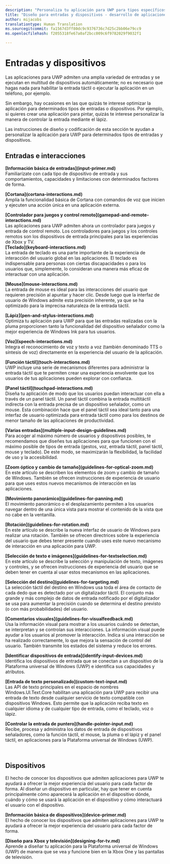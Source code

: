 ```yaml
---
description: "Personaliza tu aplicación para UWP para tipos específicos de entrada y de dispositivos."
title: "Diseño para entradas y dispositivos - desarrollo de aplicaciones de Windows"
author: mijacobs
translationtype: Human Translation
ms.sourcegitcommit: fa1567d3ff80dc9c9376736c7d25c2bb06e79cc9
ms.openlocfilehash: f2055318fe67a0af2bcc009c6f9782029f9032f1

---
```


<link rel="stylesheet" href="https://az835927.vo.msecnd.net/sites/uwp/Resources/css/custom.css"> 

# Entradas y dispositivos

Las aplicaciones para UWP admiten una amplia variedad de entradas y se ejecutan en multitud de dispositivos automáticamente; no es necesario que hagas nada para habilitar la entrada táctil o ejecutar la aplicación en un teléfono, por ejemplo. 

Sin embargo, hay ocasiones en las que quizás te interese optimizar la aplicación para determinados tipos de entradas o dispositivos. Por ejemplo, si quieres crear una aplicación para pintar, quizás te interese personalizar la manera de controlar la entrada mediante el lápiz. 

Las instrucciones de diseño y codificación de esta sección te ayudan a personalizar la aplicación para UWP para determinados tipos de entradas y dispositivos. 

## Entradas e interacciones

<div class="side-by-side">
<div class="side-by-side-content">
  <div class="side-by-side-content-left">
<p><b>[Información básica de entradas](input-primer.md)</b><br/> Familiarízate con cada tipo de dispositivo de entrada y sus comportamientos, capacidades y limitaciones con determinados factores de forma.   
</p>
  </div>
  <div class="side-by-side-content-right">
<p><b>[Cortana](cortana-interactions.md) </b><br/> Amplía la funcionalidad básica de Cortana con comandos de voz que inicien y ejecuten una acción única en una aplicación externa.   
</p>
  </div>
</div>
</div>

<div class="side-by-side">
<div class="side-by-side-content">
  <div class="side-by-side-content-left">
<b>[Controlador para juegos y control remoto](gamepad-and-remote-interactions.md)</b><br/>Las aplicaciones para UWP admiten ahora un controlador para juegos y entrada de control remoto. Los controladores para juegos y los controles remotos son los dispositivos de entrada principales para las experiencias de Xbox y TV.  
  </div>
  <div class="side-by-side-content-right">
<b>[Teclado](keyboard-interactions.md)</b><br/>La entrada de teclado es una parte importante de la experiencia de interacción del usuario global en las aplicaciones. El teclado es indispensable para personas con ciertas discapacidades o para los usuarios que, simplemente, lo consideran una manera más eficaz de interactuar con una aplicación.  
  </div>
</div>
</div>
<div class="side-by-side">
<div class="side-by-side-content">
  <div class="side-by-side-content-left">
<p><b>[Mouse](mouse-interactions.md)</b><br/>La entrada de mouse es ideal para las interacciones del usuario que requieren precisión al apuntar y hacer clic. Desde luego que la interfaz de usuario de Windows admite esta precisión inherente, ya que se ha optimizado para la imprecisa naturaleza de la entrada táctil.
</p>
  </div>
  <div class="side-by-side-content-right">
<p><b>[Lápiz](pen-and-stylus-interactions.md)</b><br/>Optimiza tu aplicación para UWP para que las entradas realizadas con la pluma proporcionen tanto la funcionalidad del dispositivo señalador como la mejor experiencia de Windows Ink para tus usuarios.   
</p>
  </div>
</div>
</div>

<div class="side-by-side">
<div class="side-by-side-content">
  <div class="side-by-side-content-left">
<p><b>[Voz](speech-interactions.md)</b><br/>Integra el reconocimiento de voz y texto a voz (también denominado TTS o síntesis de voz) directamente en la experiencia del usuario de la aplicación.
</p>
  </div>
  <div class="side-by-side-content-right">
<p><b>[Función táctil](touch-interactions.md)</b><br/>UWP incluye una serie de mecanismos diferentes para administrar la entrada táctil que te permiten crear una experiencia envolvente que los usuarios de tus aplicaciones pueden explorar con confianza.
</p>
  </div>
</div>
</div>

<div class="side-by-side">
<div class="side-by-side-content">
  <div class="side-by-side-content-left">
<p><b>[Panel táctil](touchpad-interactions.md)  </b><br/>Diseña tu aplicación de modo que los usuarios puedan interactuar con ella a través de un panel táctil. Un panel táctil combina la entrada multitáctil indirecta con la entrada precisa de un dispositivo señalador, como un mouse. Esta combinación hace que el panel táctil sea ideal tanto para una interfaz de usuario optimizada para entrada táctil como para los destinos de menor tamaño de las aplicaciones de productividad.
</p>
  </div>
  <div class="side-by-side-content-right">
<p><b>[Varias entradas](multiple-input-design-guidelines.md)  </b><br/>Para acoger al máximo número de usuarios y dispositivos posibles, te recomendamos que diseñes tus aplicaciones para que funcionen con el máximo posible de tipos de entrada (gestos, voz, entrada táctil, panel táctil, mouse y teclado). De este modo, se maximizarán la flexibilidad, la facilidad de uso y la accesibilidad.
</p>
  </div>
</div>
</div>

<div class="side-by-side">
<div class="side-by-side-content">
  <div class="side-by-side-content-left">
<p><b>[Zoom óptico y cambio de tamaño](guidelines-for-optical-zoom.md)</b><br/>En este artículo se describen los elementos de zoom y cambio de tamaño de Windows. También se ofrecen instrucciones de experiencia de usuario para que uses estos nuevos mecanismos de interacción en las aplicaciones.
</p>
  </div>
  <div class="side-by-side-content-right">
<p><b>[Movimiento panorámico](guidelines-for-panning.md)</b><br/>El movimiento panorámico o el desplazamiento permiten a los usuarios navegar dentro de una única vista para mostrar el contenido de la vista que no cabe en la ventanilla.  
</p>
  </div>
</div>
</div>

<div class="side-by-side">
<div class="side-by-side-content">
  <div class="side-by-side-content-left">
<p><b>[Rotación](guidelines-for-rotation.md)</b><br/> En este artículo se describe la nueva interfaz de usuario de Windows para realizar una rotación. También se ofrecen directrices sobre la experiencia del usuario que debes tener presente cuando uses este nuevo mecanismo de interacción en una aplicación para UWP.
</p>
  </div>
  <div class="side-by-side-content-right">
<p><b>[Selección de texto e imágenes](guidelines-for-textselection.md)</b><br/>En este artículo se describe la selección y manipulación de texto, imágenes y controles, y se ofrecen instrucciones de experiencia del usuario que se deben tener en cuenta al usar estos mecanismos en las aplicaciones.
</p>
  </div>
</div>
</div>

<div class="side-by-side">
<div class="side-by-side-content">
  <div class="side-by-side-content-left">
<p><b>[Selección del destino](guidelines-for-targeting.md)</b><br/>La selección táctil del destino en Windows usa toda el área de contacto de cada dedo que es detectado por un digitalizador táctil. El conjunto más grande y más complejo de datos de entrada notificado por el digitalizador se usa para aumentar la precisión cuando se determina el destino previsto (o con más probabilidades) del usuario.
</p>
  </div>
  <div class="side-by-side-content-right">
<p><b>[Comentarios visuales](guidelines-for-visualfeedback.md)</b><br/>Usa la información visual para mostrar a los usuarios cuándo se detectan, se interpretan y se controlan sus interacciones. La información visual puede ayudar a los usuarios al promover la interacción. Indica si una interacción se ha realizado correctamente, lo que mejora la sensación de control del usuario. También transmite los estados del sistema y reduce los errores.  
</p>
  </div>
</div>
</div>

<div class="side-by-side">
<div class="side-by-side-content">
  <div class="side-by-side-content-left">
<p><b>[Identificar dispositivos de entrada](identify-input-devices.md)</b><br/>Identifica los dispositivos de entrada que se conectan a un dispositivo de la Plataforma universal de Windows (UWP) e identifica sus capacidades y atributos. 
</p>
  </div>
  <div class="side-by-side-content-right">
<p><b>[Entrada de texto personalizado](custom-text-input.md)</b><br/>Las API de texto principales en el espacio de nombres Windows.UI.Text.Core habilitan una aplicación para UWP para recibir una entrada de texto desde cualquier servicio de texto compatible con dispositivos Windows. Esto permite que la aplicación reciba texto en cualquier idioma y de cualquier tipo de entrada, como el teclado, voz o lápiz.
</p>
  </div>
</div>
</div>

<div class="side-by-side">
<div class="side-by-side-content">
  <div class="side-by-side-content-left">
<p><b>[Controlar la entrada de puntero](handle-pointer-input.md)</b><br/>Recibe, procesa y administra los datos de entrada de dispositivos señaladores, como la función táctil, el mouse, la pluma o el lápiz y el panel táctil, en aplicaciones para la Plataforma universal de Windows (UWP).
</p>
  </div>
  <div class="side-by-side-content-right">
<p><b></b><br/>   
</p>
  </div>
</div>
</div>


## Dispositivos

El hecho de conocer los dispositivos que admiten aplicaciones para UWP te ayudará a ofrecer la mejor experiencia del usuario para cada factor de forma. Al diseñar un dispositivo en particular, hay que tener en cuenta principalmente cómo aparecerá la aplicación en el dispositivo dónde, cuándo y cómo se usará la aplicación en el dispositivo y cómo interactuará el usuario con el dispositivo.

<div class="side-by-side">
<div class="side-by-side-content">
  <div class="side-by-side-content-left">
<p><b>[Información básica de dispositivos](device-primer.md)</b><br/>El hecho de conocer los dispositivos que admiten aplicaciones para UWP te ayudará a ofrecer la mejor experiencia del usuario para cada factor de forma. 
</p>
  </div>
  <div class="side-by-side-content-right">
<p><b>[Diseño para Xbox y televisión](designing-for-tv.md)</b><br/>Aprende a diseñar tu aplicación para la Plataforma universal de Windows (UWP) de manera que se vea y funcione bien en la Xbox One y las pantallas de televisión.
</p>
  </div>
</div>
</div>




<!--HONumber=Jul16_HO1-->


